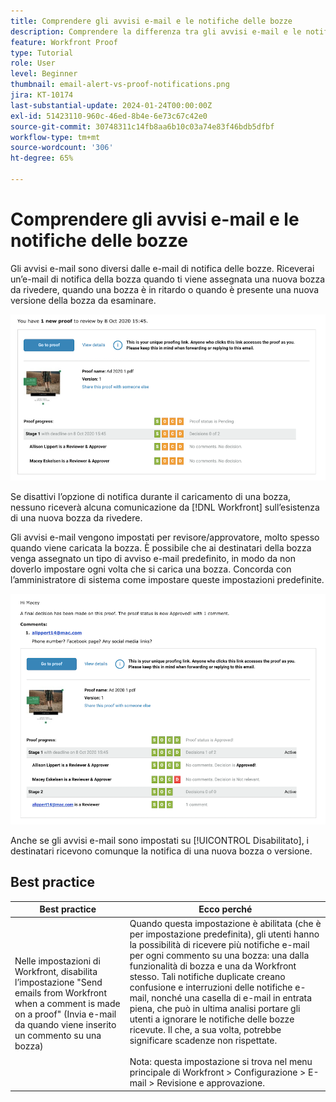 ```yaml
---
title: Comprendere gli avvisi e-mail e le notifiche delle bozze
description: Comprendere la differenza tra gli avvisi e-mail e le notifiche delle bozze in  [!DNL  Workfront].
feature: Workfront Proof
type: Tutorial
role: User
level: Beginner
thumbnail: email-alert-vs-proof-notifications.png
jira: KT-10174
last-substantial-update: 2024-01-24T00:00:00Z
exl-id: 51423110-960c-46ed-8b4e-6e73c67c42e0
source-git-commit: 30748311c14fb8aa6b10c03a74e83f46bdb5dfbf
workflow-type: tm+mt
source-wordcount: '306'
ht-degree: 65%

---
```


# Comprendere gli avvisi e-mail e le notifiche delle bozze

Gli avvisi e-mail sono diversi dalle e-mail di notifica delle bozze. Riceverai un’e-mail di notifica della bozza quando ti viene assegnata una nuova bozza da rivedere, quando una bozza è in ritardo o quando è presente una nuova versione della bozza da esaminare.

![Immagine di un’e-mail di notifica della bozza che indica che è presente una nuova bozza da rivedere.](assets/email-alert-1.png)

Se disattivi l’opzione di notifica durante il caricamento di una bozza, nessuno riceverà alcuna comunicazione da [!DNL Workfront] sull’esistenza di una nuova bozza da rivedere.

Gli avvisi e-mail vengono impostati per revisore/approvatore, molto spesso quando viene caricata la bozza. È possibile che ai destinatari della bozza venga assegnato un tipo di avviso e-mail predefinito, in modo da non doverlo impostare ogni volta che si carica una bozza. Concorda con l’amministratore di sistema come impostare queste impostazioni predefinite.

![Immagine di un avviso e-mail che indica che è stata presa una decisione sulla bozza ed è presente un commento da rivedere.](assets/email-alert-2.png)

Anche se gli avvisi e-mail sono impostati su [!UICONTROL Disabilitato], i destinatari ricevono comunque la notifica di una nuova bozza o versione.

## Best practice

| Best practice | Ecco perché |
|---|---|
| Nelle impostazioni di Workfront, disabilita l’impostazione &quot;Send emails from Workfront when a comment is made on a proof&quot; (Invia e-mail da quando viene inserito un commento su una bozza) | Quando questa impostazione è abilitata (che è per impostazione predefinita), gli utenti hanno la possibilità di ricevere più notifiche e-mail per ogni commento su una bozza: una dalla funzionalità di bozza e una da Workfront stesso. Tali notifiche duplicate creano confusione e interruzioni delle notifiche e-mail, nonché una casella di e-mail in entrata piena, che può in ultima analisi portare gli utenti a ignorare le notifiche delle bozze ricevute. Il che, a sua volta, potrebbe significare scadenze non rispettate. <br> <br>Nota: questa impostazione si trova nel menu principale di Workfront > Configurazione > E-mail > Revisione e approvazione. |


